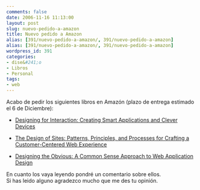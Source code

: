 ```yaml
---
comments: false
date: 2006-11-16 11:13:00
layout: post
slug: nuevo-pedido-a-amazon
title: Nuevo pedido a Amazon
alias: [391/nuevo-pedido-a-amazon/, 391/nuevo-pedido-a-amazon]
alias: [391/nuevo-pedido-a-amazon/, 391/nuevo-pedido-a-amazon]
wordpress_id: 391
categories:
- dise&#241;o
- Libros
- Personal
tags:
- web
---
```


Acabo de pedir los siguientes libros en Amazón (plazo de entrega estimado el 6 de Diciembre):







  * [Designing for Interaction: Creating Smart Applications and Clever Devices](http://www.amazon.com/gp/product/0321432061/105-1039373-3403646)


  * [The Design of Sites: Patterns, Principles, and Processes for Crafting a Customer-Centered Web Experience](http://www.amazon.com/gp/product/020172149X/105-1039373-3403646)


  * [Designing the Obvious: A Common Sense Approach to Web Application Design](http://www.amazon.com/Designing-Obvious-Common-Approach-Application/dp/032145345X/sr=1-1/qid=1164968244/ref=sr_1_1/105-1039373-3403646?ie=UTF8&s=books)




En cuanto los vaya leyendo pondré un comentario sobre ellos.  
Si has leido alguno agradezco mucho que me des tu opinión.
